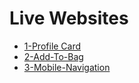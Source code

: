 # Live Websites

- [1-Profile Card](https://profile-card-sable-mu.vercel.app/)
- [2-Add-To-Bag](https://gytibor.eth.limo/)
- [3-Mobile-Navigation]()
